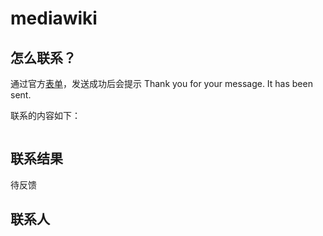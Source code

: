 # mediawiki

## 怎么联系？

通过官方[表单](https://opencv.org/contact-us/)，发送成功后会提示 Thank you for your message. It has been sent.  

联系的内容如下：  

```
```

## 联系结果

待反馈

## 联系人

```
```
